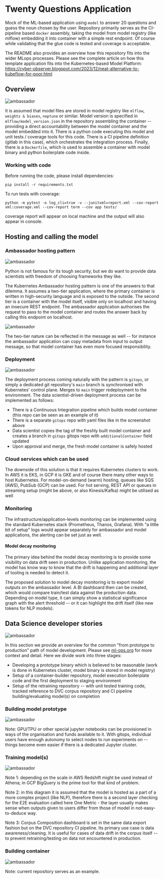 # Twenty Questions Application
Mock of the ML-based application using `model` to answer 20 questions and guess the noun chosen by the user.
Repository primarily serves as the CI-pipeline based `docker` assembly, taking the model from model registry (like mlflow)
embedding it into container with a simple rest endpoint. Of course while validating that the glue code is tested and coverage is acceptable.

The README also provides an overview how this repository fits into the wider MLops processes.
Please see the complete article on how this template application fits into the Kubernetes-based Model Platform: https://cyber-observer.blogspot.com/2023/12/neat-alternative-to-kubeflow-for-poor.html

## Overview
![ambassador](readme_images/ci_pipeline.png)

It is assumed that model files are stored in model registry like `mlflow`, `weights & biases`, `neptune` or similar.
Model version is specified in `mlflow/model_version.json` in the repository assembling the container -- providing a direct accountability between the model container and the model embedded into it.
There is a python code executing this model and unit tests / coverage tools for this code.
There is a CI pipeline definition (gitlab in this case), which orchestrates the integration process.
Finally, there is a `Dockerfile`, which is used to assemble a container with model binary and python boilerplate code inside.

### Working with code
Before running the code, please install dependencies:
```
pip install -r requirements.txt
```

To run tests with coverage:
```
python -m pytest -o log_cli=true -v --junitxml=report.xml --cov-report xml:coverage.xml --cov-report term --cov app tests/
```
coverage report will appear on local machine and the output will also appear in console.

## Hosting and calling the model
### Ambassador hosting pattern
![ambassador](readme_images/ambassador_pattern.png)

Python is not famous for its tough security, but we do want to provide data scientists with freedom of choosing frameworks they like.

The Kubernetes Ambassador hosting pattern is one of the answers to that dilemma.
It assumes a two-tier application, where the primary container is written in high-security language and is exposed to the outside.
The second tier is a container with the model itself, visible only on localhost and having an insecure REST endpoint.
The ambassador application authorises the request to pass to the model container and routes the answer back by calling this endpoint on localhost.

![ambassador](readme_images/ambassador_message.png)

The two-tier nature can be reflected in the message as well -- for instance the ambassador application can copy metadata
from input to output message, so that model container has even more focused responsibility.

### Deployment
![ambassador](readme_images/deployment.png)

The deployment process coming naturally with the pattern is `gitops`, or simply a dedicated git repository's `main` branch
is synchronised with Kubernetes' control plane.
Merges to `main` trigger redeployment to the environment.
The data scientist-driven deployment process can be implemented as follows:
* There is a Continuous Integration pipeline which builds model container (this repo can be seen as an example of it)
* There is a separate `gitops` repo with yaml files like in the screenshot above
* Data scientist copies the tag of the freshly built model container and creates a branch in `gitops` gitops repo with `additionalContainer` field updated
* Upon approval and merge, the fresh model container is safely hosted

### Cloud services which can be used
The downside of this solution is that it requires Kubernetes clusters to work. 
In AWS it is EKS, in GCP it is GKE and of course there many other ways to host Kubernetes.
For model-on-demand (warm) hosting, queues like SQS (AWS), PubSub (GCP) can be used.
For hot serving, REST API or queues in streaming setup (might be above, or also Kinesis/Kafka) might be utilised as well

### Monitoring
The infrastructure/application-levels monitoring can be implemented using the standard Kubernetes stack (Prometheus, Thanos, Grafana).
With "a little bit of setup" logs would appear separately for ambassador and model applications, the alerting can be set just as well.

#### Model decay monitoring
The primary idea behind the model decay monitoring is to provide some visibility on data drift seen in production.
Unlike application monitoring, the model has know way to know that the drift is happening and additional layer of tooling is needed to detect it.

The proposed solution to model decay monitoring is to export model outputs on the ambassador level.
A BI dashboard then can be created, which would compare train/test data against the production data.
Depending on model type, it can simply show a statistical significance graph with the alert threshold -- or it can highlight the drift itself (like new tokens for NLP models).

## Data Science developer stories
![ambassador](readme_images/process_1.png)

In this section we provide an overview for the common "from prototype to production" path of model development. Please see [ml-ops.org](https://ml-ops.org/content/end-to-end-ml-workflow) for more context and detail.
Here we divide work into three stages:
* Developing a prototype binary which is believed to be reasonable (work is done in Kubernetes cluster, model binary is stored in model registry)
* Setup of a container-builder repository, model execution boilerplate code and the first deployment to staging environment
* Setup of the retraining repository -- with unit tested training code, tracked reference to DVC corpus repository and CI pipeline building/evaluating model(s) on completion 

### Building model prototype
![ambassador](readme_images/process_2.png)

Note: GPU/TPU or other special jupyter notebooks can be provisioned in ways of the organisation and funds available to it. With gitops, individual users have enough autonomy to select nodes to run experiments on -- things become even easier if there is a dedicated Jupyter cluster.

### Training model(s)
![ambassador](readme_images/process_3.png)

Note 1: depending on the scale in AWS Redshift might be used instead of Athena; in GCP BigQuery is the prime tool for that kind of problem.

Note 2: in this diagram it is assumed that the model is hosted as a part of a more complex project (like NLP), therefore there is a second layer checking for the E2E evaluation called here One Metric - the layer usually makes sense when outputs given to users differ from those of model in not-easy-to-deduce way.

Note 3: Corpus Composition dashboard is set in the same data export fashion but on the DVC repository CI pipeline. Its primary use case is data awareness/cleaning. It is useful for cases of data drift in the corpus itself -- to prevent retraining/testing on data not encountered in production.

### Building container 
![ambassador](readme_images/process_4.png)

Note: current repository serves as an example.


